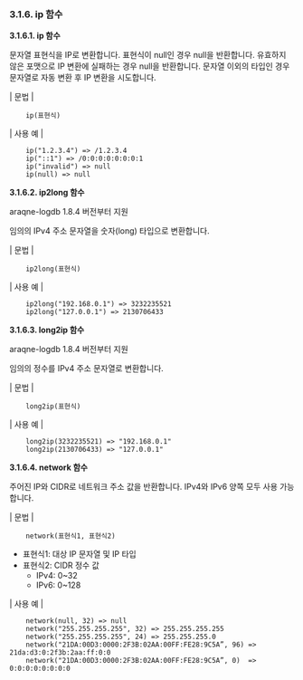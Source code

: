 ### 3.1.6. ip 함수

**3.1.6.1. ip 함수**

문자열 표현식을 IP로 변환합니다. 표현식이 null인 경우 null을 반환합니다. 유효하지 않은 포맷으로 IP 변환에 실패하는 경우 null을 반환합니다. 문자열 이외의 타입인 경우 문자열로 자동 변환 후 IP 변환을 시도합니다.

\| 문법 \|

~~~~
	ip(표현식)
~~~~

\| 사용 예 \|

~~~~
	ip("1.2.3.4") => /1.2.3.4
	ip("::1") => /0:0:0:0:0:0:0:1
	ip("invalid") => null
	ip(null) => null
~~~~

**3.1.6.2. ip2long 함수**

araqne-logdb 1.8.4 버전부터 지원

임의의 IPv4 주소 문자열을 숫자(long) 타입으로 변환합니다.

\| 문법 \|

~~~~
	ip2long(표현식)
~~~~


\| 사용 예 \|

~~~~
	ip2long("192.168.0.1") => 3232235521
	ip2long("127.0.0.1") => 2130706433
~~~~

**3.1.6.3. long2ip 함수**

araqne-logdb 1.8.4 버전부터 지원

임의의 정수를 IPv4 주소 문자열로 변환합니다.

\| 문법 \|

~~~~
	long2ip(표현식)
~~~~

\| 사용 예 \|

~~~~
	long2ip(3232235521) => "192.168.0.1"
	long2ip(2130706433) => "127.0.0.1"
~~~~

**3.1.6.4. network 함수**

주어진 IP와 CIDR로 네트워크 주소 값을 반환합니다.  IPv4와 IPv6 양쪽 모두 사용 가능합니다.

\| 문법 \|

~~~~
	network(표현식1, 표현식2)
~~~~

 * 표현식1: 대상 IP 문자열 및 IP 타입
 * 표현식2: CIDR 정수 값
     * IPv4: 0~32
     * IPv6: 0~128

\| 사용 예 \|

~~~~
	network(null, 32) => null
	network("255.255.255.255", 32) => 255.255.255.255
	network("255.255.255.255", 24) => 255.255.255.0
	network("21DA:00D3:0000:2F3B:02AA:00FF:FE28:9C5A”, 96) => 21da:d3:0:2f3b:2aa:ff:0:0
	network("21DA:00D3:0000:2F3B:02AA:00FF:FE28:9C5A”, 0)  => 0:0:0:0:0:0:0:0
~~~~

